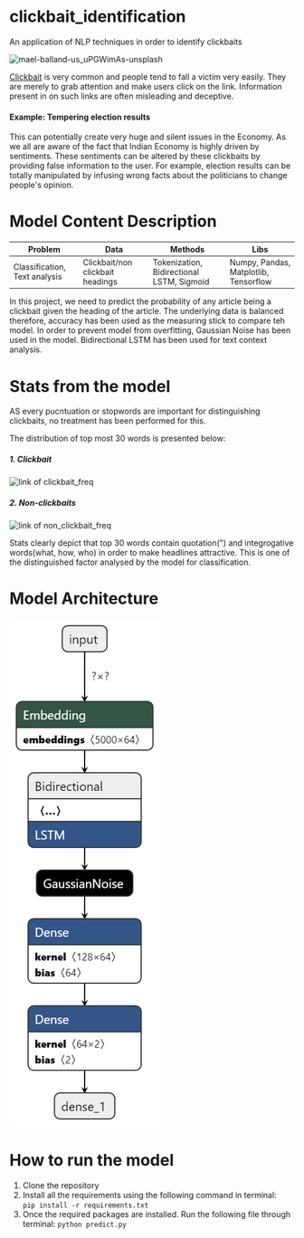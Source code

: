 # clickbait_identification
An application of NLP techniques in order to identify clickbaits 

![mael-balland-us_uPGWimAs-unsplash](https://user-images.githubusercontent.com/30169240/126322900-45f5622f-e57e-41d6-acf3-fe4905989a90.jpg)


[Clickbait](https://en.wikipedia.org/wiki/Clickbait) is very common and people tend to fall a victim very easily. They are merely to grab attention and make users click on the link. Information present in on such links are often misleading and deceptive.

#### Example: Tempering election results
This can potentially create very huge and silent issues in the Economy. As we all are aware of the fact that Indian Economy is highly driven by sentiments. These sentiments can be altered by these clickbaits by providing false information to the user. For example, election results can be totally manipulated by infusing wrong facts about the politicians to change people's opinion. 


# Model Content Description
Problem |	Data |	Methods |	Libs
--------|------|----------|-----
Classification, Text analysis | Clickbait/non clickbait headings |	Tokenization, Bidirectional LSTM, Sigmoid | Numpy, Pandas, Matplotlib, Tensorflow

In this project, we need to predict the probability of any article being a clickbait given the heading of the article. The underlying data is balanced therefore, accuracy has been used as the measuring stick to compare teh model. In order to prevent model from overfitting, Gaussian Noise has been used in the model. Bidirectional LSTM has been used for text context analysis. 

# Stats from the model
AS every pucntuation or stopwords are important for distinguishing clickbaits, no treatment has been performed for this. 

The distribution of top most 30 words is presented below:
##### 1. Clickbait
![link of clickbait_freq](https://github.com/jyotiyadav99111/clickbait_identification/blob/main/images/clickbait.samples.png)

##### 2. Non-clickbaits
![link of non_clickbait_freq](https://github.com/jyotiyadav99111/clickbait_identification/blob/main/images/non_clickbait_samples.png)

Stats clearly depict that top 30 words contain quotation(") and integrogative words(what, how, who) in order to make headlines attractive. This is one of the distinguished factor analysed by the model for classification. 

# Model Architecture

![link to architecture](https://github.com/jyotiyadav99111/clickbait_identification/blob/main/model_architecture.png)

# How to run the model

1. Clone the repository
2. Install all the requirements using the following command in terminal:
``` pip install -r requirements.txt```
3. Once the required packages are installed. Run the following file through terminal:
```python predict.py```
